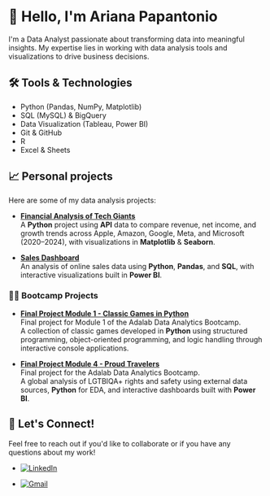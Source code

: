 # 👋 Hello, I'm Ariana Papantonio

I'm a Data Analyst passionate about transforming data into meaningful insights. My expertise lies in working with data analysis tools and visualizations to drive business decisions.


## 🛠️ Tools & Technologies

- Python (Pandas, NumPy, Matplotlib)
- SQL (MySQL) & BigQuery 
- Data Visualization (Tableau, Power BI)
- Git & GitHub
- R
- Excel & Sheets


## 📈 Personal projects

Here are some of my data analysis projects:

- [**Financial Analysis of Tech Giants**](https://github.com/ArianaPapantonio/Financial_Analysis_of_Tech_Giants)  
  A **Python** project using **API** data to compare revenue, net income, and growth trends across Apple, Amazon, Google, Meta, and Microsoft (2020–2024), with visualizations in **Matplotlib** & **Seaborn**.

- [**Sales Dashboard**](https://github.com/ArianaPapantonio/Online_Sales_Dataset)  
  An analysis of online sales data using **Python**, **Pandas**, and **SQL**, with interactive visualizations built in **Power BI**.



### 🧑‍🏫 Bootcamp Projects

- [**Final Project Module 1 - Classic Games in Python**](https://github.com/ArianaPapantonio/Final_project_module_1)  
  Final project for Module 1 of the Adalab Data Analytics Bootcamp.  
  A collection of classic games developed in **Python** using structured programming, object-oriented programming, and logic handling through interactive console applications.

- [**Final Project Module 4 - Proud Travelers**](https://github.com/ArianaPapantonio/Proud_travelers)  
  Final project for the Adalab Data Analytics Bootcamp.  
  A global analysis of LGTBIQA+ rights and safety using external data sources, **Python** for EDA, and interactive dashboards built with **Power BI**.


## 🚀 Let's Connect!

Feel free to reach out if you'd like to collaborate or if you have any questions about my work!  
- <a href="https://www.linkedin.com/in/arianapapantonio/" target="_blank">
  <img src="https://img.shields.io/badge/LinkedIn-0077B5?style=for-the-badge&logo=linkedin&logoColor=white" alt="LinkedIn">
</a>

- <a href="mailto:arianapapantonio@gmail.com" target="_blank">
  <img src="https://img.shields.io/badge/Gmail-D14836?style=for-the-badge&logo=gmail&logoColor=white" alt="Gmail">
</a>


